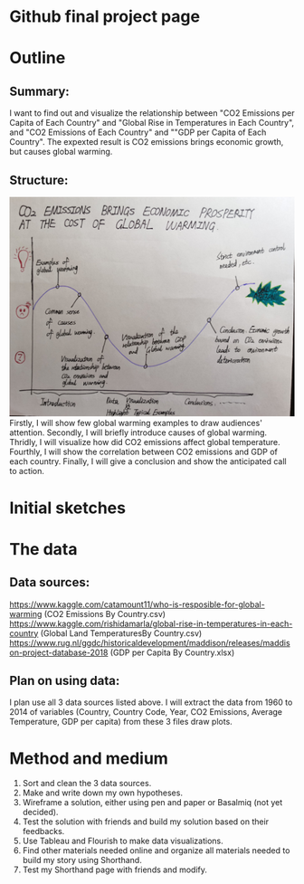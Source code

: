 # Github final project page

# Outline
## Summary:
I want to find out and visualize the relationship between "CO2 Emissions per Capita of Each Country" and "Global Rise in Temperatures in Each Country", and "CO2 Emissions of Each Country" and ""GDP per Capita of Each Country". The expexted result is CO2 emissions brings economic growth, but causes global warming. 

## Structure:
![Explanation of data viz](3.jpg)
Firstly, I will show few global warming examples to draw audiences' attention. 
Secondly, I  will briefly introduce causes of global warming. 
Thridly, I will visualize how did CO2 emissions affect global temperature.
Fourthly, I will show the correlation between CO2 emissions and GDP of each country.
Finally, I will give a conclusion and show the anticipated call to action.

# Initial sketches
<div class="flourish-embed flourish-table" data-src="visualisation/3887621" data-url="https://flo.uri.sh/visualisation/3887621/embed" aria-label=""><script src="https://public.flourish.studio/resources/embed.js"></script></div>

# The data
## Data sources:
https://www.kaggle.com/catamount11/who-is-resposible-for-global-warming (CO2 Emissions By Country.csv)
https://www.kaggle.com/rishidamarla/global-rise-in-temperatures-in-each-country (Global Land TemperaturesBy Country.csv)
https://www.rug.nl/ggdc/historicaldevelopment/maddison/releases/maddison-project-database-2018 (GDP per Capita By Country.xlsx)

## Plan on using data:
I plan use all 3 data sources listed above. I will extract the data from 1960 to 2014 of variables (Country, Country Code, Year, CO2 Emissions, Average Temperature, GDP per capita) from these 3 files draw plots.

# Method and medium
1. Sort and clean the 3 data sources.
2. Make and write down my own hypotheses.
3. Wireframe a solution, either using pen and paper or Basalmiq (not yet decided).
4. Test the solution with friends and build my solution based on their feedbacks.
5. Use Tableau and Flourish to make data visualizations.
6. Find other materials needed online and organize all materials needed to build my story using Shorthand.
7. Test my Shorthand page with friends and modify.
